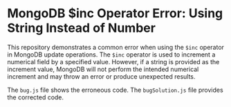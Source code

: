 # MongoDB $inc Operator Error: Using String Instead of Number

This repository demonstrates a common error when using the `$inc` operator in MongoDB update operations.  The `$inc` operator is used to increment a numerical field by a specified value.  However, if a string is provided as the increment value, MongoDB will not perform the intended numerical increment and may throw an error or produce unexpected results.

The `bug.js` file shows the erroneous code. The `bugSolution.js` file provides the corrected code.
